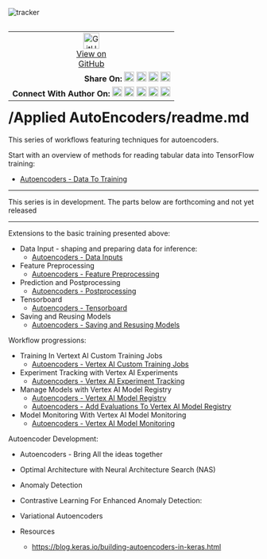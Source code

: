 ![tracker](https://us-central1-vertex-ai-mlops-369716.cloudfunctions.net/pixel-tracking?path=statmike%2Fvertex-ai-mlops%2FApplied+Autoencoders&file=readme.md)
<!--- header table --->
<table align="left">
<tr>     
  <td style="text-align: center">
    <a href="https://github.com/statmike/vertex-ai-mlops/blob/main/Applied%20Autoencoders/readme.md">
      <img width="32px" src="https://www.svgrepo.com/download/217753/github.svg" alt="GitHub logo">
      <br>View on<br>GitHub
    </a>
  </td>
</tr>
<tr>
  <td style="text-align: right">
    <b>Share On: </b> 
    <a href="https://www.linkedin.com/sharing/share-offsite/?url=https%3A//github.com/statmike/vertex-ai-mlops/blob/main/Applied%20Autoencoders/readme.md"><img src="https://upload.wikimedia.org/wikipedia/commons/8/81/LinkedIn_icon.svg" alt="Linkedin Logo" width="20px"></a> 
    <a href="https://reddit.com/submit?url=https%3A//github.com/statmike/vertex-ai-mlops/blob/main/Applied%20Autoencoders/readme.md"><img src="https://redditinc.com/hubfs/Reddit%20Inc/Brand/Reddit_Logo.png" alt="Reddit Logo" width="20px"></a> 
    <a href="https://bsky.app/intent/compose?text=https%3A//github.com/statmike/vertex-ai-mlops/blob/main/Applied%20Autoencoders/readme.md"><img src="https://upload.wikimedia.org/wikipedia/commons/7/7a/Bluesky_Logo.svg" alt="BlueSky Logo" width="20px"></a> 
    <a href="https://twitter.com/intent/tweet?url=https%3A//github.com/statmike/vertex-ai-mlops/blob/main/Applied%20Autoencoders/readme.md"><img src="https://upload.wikimedia.org/wikipedia/commons/5/5a/X_icon_2.svg" alt="X (Twitter) Logo" width="20px"></a> 
  </td>
</tr>
<tr>
  <td style="text-align: right">
    <b>Connect With Author On: </b> 
    <a href="https://www.linkedin.com/in/statmike"><img src="https://upload.wikimedia.org/wikipedia/commons/8/81/LinkedIn_icon.svg" alt="Linkedin Logo" width="20px"></a>
    <a href="https://www.github.com/statmike"><img src="https://www.svgrepo.com/download/217753/github.svg" alt="GitHub Logo" width="20px"></a> 
    <a href="https://www.youtube.com/@statmike-channel"><img src="https://upload.wikimedia.org/wikipedia/commons/f/fd/YouTube_full-color_icon_%282024%29.svg" alt="YouTube Logo" width="20px"></a>
    <a href="https://bksy.app/profile/statmike.bsky.social"><img src="https://upload.wikimedia.org/wikipedia/commons/7/7a/Bluesky_Logo.svg" alt="BlueSky Logo" width="20px"></a> 
    <a href="https://x.com/statmike"><img src="https://upload.wikimedia.org/wikipedia/commons/5/5a/X_icon_2.svg" alt="X (Twitter) Logo" width="20px"></a>
  </td>
</tr>
</table><br/><br/><br/><br/>

---
# /Applied AutoEncoders/readme.md

This series of workflows featuring techniques for autoencoders.

Start with an overview of methods for reading tabular data into TensorFlow training:
- [Autoencoders - Data To Training](./Autoencoders%20-%20Data%20To%20Training.ipynb)


---

This series is in development. The parts below are forthcoming and not yet released

---

Extensions to the basic training presented above:
- Data Input - shaping and preparing data for inference:
    - [Autoencoders - Data Inputs](./Autoencoders%20-%20Data%20Inputs.ipynb)
- Feature Preprocessing
    - [Autoencoders - Feature Preprocessing](./Autoencoders%20-%20Feature%20Preprocessing.ipynb)
- Prediction and Postprocessing
    - [Autoencoders - Postprocessing](./Autoencoders%20-%20Postprocessing.ipynb)
- Tensorboard
    - [Autoencoders - Tensorboard]()
- Saving and Reusing Models
    - [Autoencoders - Saving and Resusing Models]()
    
Workflow progressions:
- Training In Vertext AI Custom Training Jobs
    - [Autoencoders - Vertex AI Custom Training Jobs]()
- Experiment Tracking with Vertex AI Experiments
    - [Autoencoders - Vertex AI Experiment Tracking]()
- Manage Models with Vertex AI Model Registry
    - [Autoencoders - Vertex AI Model Registry]()
    - [Autoencoders - Add Evaluations To Vertex AI Model Registry]()
- Model Monitoring With Vertex AI Model Monitoring
    - [Autoencoders - Vertex AI Model Monitoring]()

Autoencoder Development:
- Autoencoders - Bring All the ideas together
- Optimal Architecture with Neural Architecture Search (NAS)
- Anomaly Detection
- Contrastive Learning For Enhanced Anomaly Detection:
- Variational Autoencoders





- Resources
    - https://blog.keras.io/building-autoencoders-in-keras.html
    